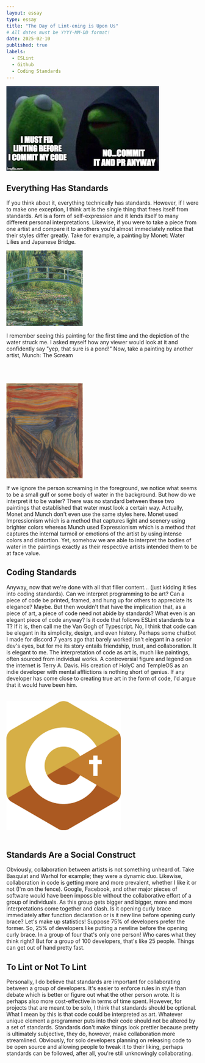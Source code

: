 ```yaml
---
layout: essay
type: essay
title: "The Day of Lint-ening is Upon Us"
# All dates must be YYYY-MM-DD format!
date: 2025-02-10
published: true
labels:
  - ESLint
  - Github
  - Coding Standards
---
```


<img width="400px" class="rounded float-start pe-4" src="../img/essays/eslintmeem.jpg"><br/>

## Everything Has Standards

If you think about it, everything technically has standards. However, if I were to make one exception, I think art is the single thing that frees itself from standards. Art is a form of self-expression and it lends itself to many different personal interpretations. Likewise, if you were to take a piece from one artist and compare it to anothers you'd almost immediately notice that their styles differ greatly. Take for example, a painting by Monet: Water Lilies and Japanese Bridge.<br/>

<img width="200px" class="rounded float-start pe-4" src="../img/essays/waterlillies.png.jpg"><br/>

I remember seeing this painting for the first time and the depiction of the water struck me. I asked myself how any viewer would look at it and confidently say "yep, that sure is a pond!" Now, take a painting by another artist, Munch: The Scream<br/><br/><br/><br/>

<img width="200px" class="rounded float-start pe-4" src="../img/essays/thescream.jpg"><br/>

If we ignore the person screaming in the foreground, we notice what seems to be a small gulf or some body of water in the background. But how do we interpret it to be water? There was no standard between these two paintings that established that water must look a certain way. Actually, Monet and Munch don't even use the same styles here. Monet used Impressionism which is a method that captures light and scenery using brighter colors whereas Munch used Expressionism which is a method that captures the internal turmoil or emotions of the artist by using intense colors and distortion. Yet, somehow we are able to interpret the bodies of water in the paintings exactly as their respective artists intended them to be at face value.<br/>

## Coding Standards

Anyway, now that we're done with all that filler content... (just kidding it ties into coding standards). Can we interpret programming to be art? Can a piece of code be printed, framed, and hung up for others to appreciate its elegance? Maybe. But then wouldn't that have the implication that, as a piece of art, a piece of code need not abide by standards? What even is an elegant piece of code anyway? Is it code that follows ESLint standards to a T? If it is, then call me the Van Gogh of Typescript. No, I think that code can be elegant in its simplicity, design, and even history. Perhaps some chatbot I made for discord 7 years ago that barely worked isn't elegant in a senior dev's eyes, but for me its story entails friendship, trust, and collaboration. It is elegant to me. The interpretation of code as art is, much like paintings, often sourced from individual works. A controversial figure and legend on the internet is Terry A. Davis. His creation of HolyC and TempleOS as an indie developer with mental afflictions is nothing short of genius. If any developer has come close to creating true art in the form of code, I'd argue that it would have been him.

<img width="300px" class="rounded float-start pe-4" src="../img/essays/holyc.png" style="padding-top: 20px; padding-bottom: 20px;">

## Standards Are a Social Construct

Obviously, collaboration between artists is not something unheard of. Take Basquiat and Warhol for example; they were a dynamic duo. Likewise, collaboration in code is getting more and more prevalent, whether I like it or not (I'm on the fence). Google, Facebook, and other major pieces of software would have been impossible without the collaborative effort of a group of individuals. As this group gets bigger and bigger, more and more interpretations come together and clash. Is it opening curly brace immediately after function declaration or is it new line before opening curly brace? Let's make up statistics! Suppose 75% of developers prefer the former. So, 25% of developers like putting a newline before the opening curly brace. In a group of four that's only one person! Who cares what they think right? But for a group of 100 developers, that's like 25 people. Things can get out of hand pretty fast.

## To Lint or Not To Lint

Personally, I do believe that standards are important for collaborating between a group of developers. It's easier to enforce rules in style than debate which is better or figure out what the other person wrote. It is perhaps also more cost-effective in terms of time spent. However, for projects that are meant to be solo, I think that standards should be optional. What I mean by this is that code could be interpreted as art. Whatever unique element a programmer puts into their code should not be altered by a set of standards. Standards don't make things look prettier because pretty is ultimately subjective, they do, however, make collaboration more streamlined. Obviously, for solo developers planning on releasing code to be open source and allowing people to tweak it to their liking, perhaps standards can be followed, after all, you're still unknowingly collaborating.